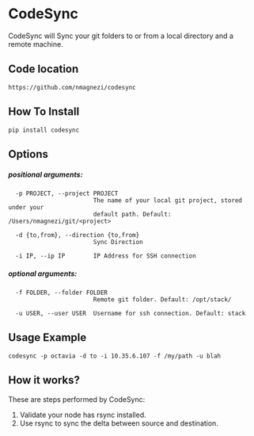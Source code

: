 CodeSync
========

CodeSync will Sync your git folders to or from a local directory and a 
remote machine.

## Code location

    https://github.com/nmagnezi/codesync

## How To Install
    pip install codesync

## Options

##### positional arguments:
      -p PROJECT, --project PROJECT
                            The name of your local git project, stored under your
                            default path. Default: /Users/nmagnezi/git/<project>

      -d {to,from}, --direction {to,from}
                            Sync Direction
    
      -i IP, --ip IP        IP Address for SSH connection


##### optional arguments:
      -f FOLDER, --folder FOLDER
                            Remote git folder. Default: /opt/stack/
    
      -u USER, --user USER  Username for ssh connection. Default: stack

## Usage Example

    codesync -p octavia -d to -i 10.35.6.107 -f /my/path -u blah

## How it works?

These are steps performed by CodeSync:

1. Validate your node has rsync installed.
2. Use rsync to sync the delta between source and destination.